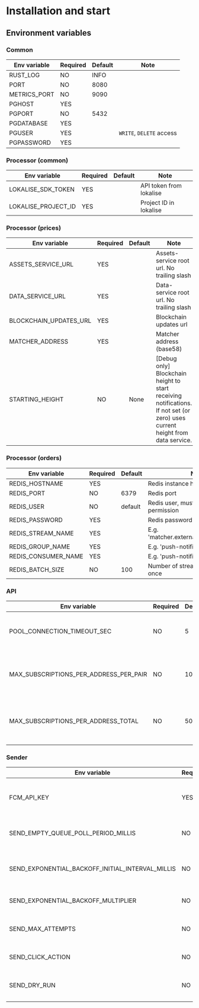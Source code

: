 # Installation and start

## Environment variables


### Common

| Env variable | Required | Default | Note                     |
| ------------ | -------- | ------- | ------------------------ |
| RUST_LOG     | NO       | INFO    |                          |
| PORT         | NO       | 8080    |                          |
| METRICS_PORT | NO       | 9090    |                          |
| PGHOST       | YES      |         |                          |
| PGPORT       | NO       | 5432    |                          |
| PGDATABASE   | YES      |         |                          |
| PGUSER       | YES      |         | `WRITE`, `DELETE` access |
| PGPASSWORD   | YES      |         |                          |


### Processor (common)

| Env variable           | Required | Default | Note                                       |
|------------------------| -------- | ------- |--------------------------------------------|
| LOKALISE_SDK_TOKEN     | YES      |         | API token from lokalise                    |
| LOKALISE_PROJECT_ID    | YES      |         | Project ID in lokalise                     |


### Processor (prices)

| Env variable           | Required | Default | Note                                       |
|------------------------| -------- | ------- |--------------------------------------------|
| ASSETS_SERVICE_URL     | YES      |         | Assets-service root url. No trailing slash |
| DATA_SERVICE_URL       | YES      |         | Data-service root url. No trailing slash   |
| BLOCKCHAIN_UPDATES_URL | YES      |         | Blockchain updates url                     |
| MATCHER_ADDRESS        | YES      |         | Matcher address (base58)                   |
| STARTING_HEIGHT        | NO       | None    | [Debug only] Blockchain height to start receiving notifications.<br/>If not set (or zero) uses current height from data  service. |


### Processor (orders)

| Env variable           | Required | Default | Note                                       |
|------------------------| -------- | ------- |--------------------------------------------|
| REDIS_HOSTNAME         | YES      |         | Redis instance hostname                    |
| REDIS_PORT             | NO       | 6379    | Redis port                                 |
| REDIS_USER             | NO       | default | Redis user, must have write permission     |
| REDIS_PASSWORD         | YES      |         | Redis password                             |
| REDIS_STREAM_NAME      | YES      |         | E.g. 'matcher.external.orders.execution'   |
| REDIS_GROUP_NAME       | YES      |         | E.g. 'push-notifications-service'          |
| REDIS_CONSUMER_NAME    | YES      |         | E.g. 'push-notifications-0'                |
| REDIS_BATCH_SIZE       | NO       | 100     | Number of stream items to query at once    |


### API

| Env variable                           | Required | Default | Note                                                        |
|----------------------------------------| -------- |---------|-------------------------------------------------------------|
| POOL_CONNECTION_TIMEOUT_SEC            | NO       | 5       | Database pool connection timeout, seconds                   |
| MAX_SUBSCRIPTIONS_PER_ADDRESS_PER_PAIR | NO       | 10      | Maximum number of price subscriptions per pair, per address |
| MAX_SUBSCRIPTIONS_PER_ADDRESS_TOTAL    | NO       | 50      | Maximum number of price subscriptions in total, per address |


### Sender

| Env variable                                     | Required | Default | Note                                               |
| ------------------------------------------------ | -------- | ------- | -------------------------------------------------- |
| FCM_API_KEY                                      | YES      |         | A token from FCM for sending messages to apps      |
| SEND_EMPTY_QUEUE_POLL_PERIOD_MILLIS              | NO       | 5000    | Period of polling for new messages                 |
| SEND_EXPONENTIAL_BACKOFF_INITIAL_INTERVAL_MILLIS | NO       | 5000    | Message send exponential strategy initial interval |
| SEND_EXPONENTIAL_BACKOFF_MULTIPLIER              | NO       | 3.0     | Exponential strategy multiplier                    |
| SEND_MAX_ATTEMPTS                                | NO       | 5       | No more retries after reaching max attempts limit  |
| SEND_CLICK_ACTION                                | NO       | "open"  | "click_action" field in sent Notification          |
| SEND_DRY_RUN                                     | NO       | 5       | No more retries after reaching max attempts limit  |
